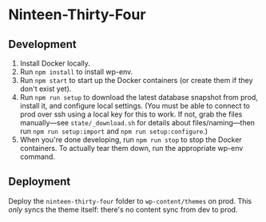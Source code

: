 # Ninteen-Thirty-Four

## Development

1. Install Docker locally.
2. Run `npm install` to install wp-env.
3. Run `npm start` to start up the Docker containers (or create them if they don't exist yet).
4. Run `npm run setup` to download the latest database snapshot from prod, install it, and configure local settings. (You must be able to connect to prod over ssh using a local key for this to work. If not, grab the files manually—see `state/_download.sh` for details about files/naming—then run `npm run setup:import` and `npm run setup:configure`.)
5. When you're done developing, run `npm run stop` to stop the Docker containers. To actually tear them down, run the appropriate wp-env command.

## Deployment

Deploy the `ninteen-thirty-four` folder to `wp-content/themes` on prod. This *only* syncs the theme itself: there's no content sync from dev to prod.
